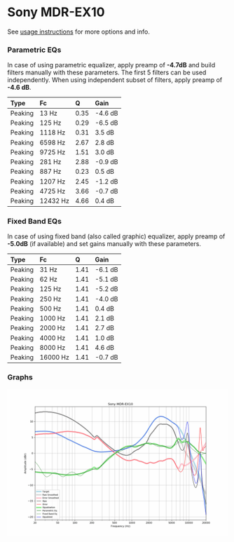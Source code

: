 # Sony MDR-EX10
See [usage instructions](https://github.com/jaakkopasanen/AutoEq#usage) for more options and info.

### Parametric EQs
In case of using parametric equalizer, apply preamp of **-4.7dB** and build filters manually
with these parameters. The first 5 filters can be used independently.
When using independent subset of filters, apply preamp of **-4.6 dB**.

| Type    | Fc       |    Q | Gain    |
|:--------|:---------|:-----|:--------|
| Peaking | 13 Hz    | 0.35 | -4.6 dB |
| Peaking | 125 Hz   | 0.29 | -6.5 dB |
| Peaking | 1118 Hz  | 0.31 | 3.5 dB  |
| Peaking | 6598 Hz  | 2.67 | 2.8 dB  |
| Peaking | 9725 Hz  | 1.51 | 3.0 dB  |
| Peaking | 281 Hz   | 2.88 | -0.9 dB |
| Peaking | 887 Hz   | 0.23 | 0.5 dB  |
| Peaking | 1207 Hz  | 2.45 | -1.2 dB |
| Peaking | 4725 Hz  | 3.66 | -0.7 dB |
| Peaking | 12432 Hz | 4.66 | 0.4 dB  |

### Fixed Band EQs
In case of using fixed band (also called graphic) equalizer, apply preamp of **-5.0dB**
(if available) and set gains manually with these parameters.

| Type    | Fc       |    Q | Gain    |
|:--------|:---------|:-----|:--------|
| Peaking | 31 Hz    | 1.41 | -6.1 dB |
| Peaking | 62 Hz    | 1.41 | -5.1 dB |
| Peaking | 125 Hz   | 1.41 | -5.2 dB |
| Peaking | 250 Hz   | 1.41 | -4.0 dB |
| Peaking | 500 Hz   | 1.41 | 0.4 dB  |
| Peaking | 1000 Hz  | 1.41 | 2.1 dB  |
| Peaking | 2000 Hz  | 1.41 | 2.7 dB  |
| Peaking | 4000 Hz  | 1.41 | 1.0 dB  |
| Peaking | 8000 Hz  | 1.41 | 4.6 dB  |
| Peaking | 16000 Hz | 1.41 | -0.7 dB |

### Graphs
![](./Sony%20MDR-EX10.png)
